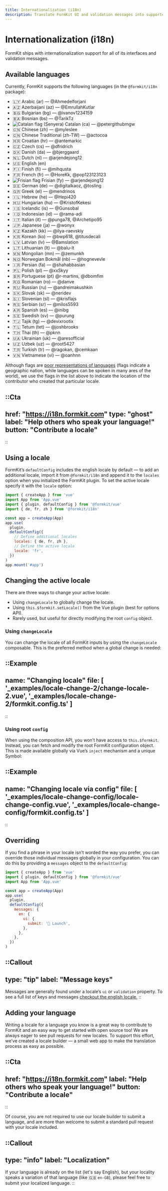 ```yaml
---
title: Internationalization (i18n)
description: Translate FormKit UI and validation messages into supported languages — or provide your own.
---
```


# Internationalization (i18n)

FormKit ships with internationalization support for all of its interfaces and validation messages.

## Available languages

Currently, FormKit supports the following languages (in the `@formkit/i18n` package):

<columns :max-columns="2">

- <span class="text-sm">🇱🇾 Arabic (ar) — <span class="text-xs">@Ahmedelforjani</span></span>
- <span class="text-sm">🇦🇿 Azerbaijani (az) — <span class="text-xs">@EmrullahKutlar</span></span>
- <span class="text-sm">🇧🇬 Bulgarian (bg) — <span class="text-xs">@ivanov1234159</span></span>
- <span class="text-sm">🇧🇦 Bosnian (bs) — <span class="text-xs">@TarikTz</span></span>
- <span class="text-sm"><img src="/img/catalan.png" alt="Catalan flag (Senyera)" class="inline w-[1em] mr-1"> Catalan (ca) — @petergithubmgw</span>
- <span class="text-sm">🇨🇳 Chinese (zh) — <span class="text-xs">@myleslee</span></span>
- <span class="text-sm">🇨🇳 Chinese Traditional (zh-TW) — <span class="text-xs">@actocoa</span></span>
- <span class="text-sm">🇭🇷 Croatian (hr) — <span class="text-xs">@antemarkic</span></span>
- <span class="text-sm">🇨🇿 Czech (cs) — <span class="text-xs">@dfridrich</span></span>
- <span class="text-sm">🇩🇰 Danish (da) — <span class="text-xs">@bjerggaard</span></span>
- <span class="text-sm">🇳🇱 Dutch (nl) — <span class="text-xs">@arjendejong12</span></span>
- <span class="text-sm">🇺🇸 English (en)</span>
- <span class="text-sm">🇫🇮 Finish (fi) — <span class="text-xs">@mihqusta</span></span>
- <span class="text-sm">🇫🇷 French (fr) — <span class="text-xs">@HoreKk, @pop123123123</span></span>
- <span class="text-sm"><img src="/img/frisian_flag.svg" alt="Frisian flag" class="inline w-[1em] mr-1"> Frisian (fy) — <span class="text-xs"></span>@arjendejong12</span>
- <span class="text-sm">🇩🇪 German (de) — <span class="text-xs">@digitalkaoz, @tosling</span></span>
- <span class="text-sm">🇬🇷 Greek (el) — <span class="text-xs">@mendrinos</span></span>
- <span class="text-sm">🇮🇱 Hebrew (he) — <span class="text-xs">@Hepi420</span></span>
- <span class="text-sm">🇭🇺 Hungarian (hu) — <span class="text-xs">@KristofKekesi</span></span>
- <span class="text-sm">🇮🇸 Icelandic (is) — <span class="text-xs">@Gunsobal</span></span>
- <span class="text-sm">🇮🇩 Indonesian (id) — <span class="text-xs">@rama-adi</span></span>
- <span class="text-sm">🇮🇹 Italian (it) — <span class="text-xs">@punga78, @Archetipo95</span></span>
- <span class="text-sm">🇯🇵 Japanese (ja) — <span class="text-xs">@wonyx</span></span>
- <span class="text-sm">🇰🇿 Kazakh (kk) — <span class="text-xs">@ilya-raevskiy</span></span>
- <span class="text-sm">🇰🇷 Korean (ko) — <span class="text-xs">@bwp618, @titusdecali</span></span>
- <span class="text-sm">🇱🇻 Latvian (lv) — <span class="text-xs">@Bamslation </span></span>
- <span class="text-sm">🇱🇹 Lithuanian (lt) — <span class="text-xs">@balu-lt </span></span>
- <span class="text-sm">🇲🇳 Mongolian (mn) — <span class="text-xs">@zemunkh</span></span>
- <span class="text-sm">🇳🇴 Norwegian Bokmål (nb) — <span class="text-xs">@hognevevle</span></span>
- <span class="text-sm">🇮🇷 Persian (fa) — <span class="text-xs">@shahabbasian</span></span>
- <span class="text-sm">🇵🇱 Polish (pl) — <span class="text-xs">@xxSkyy</span></span>
- <span class="text-sm">🇧🇷 Portuguese (pt) @r-martins, @dbomfim</span>
- <span class="text-sm">🇷🇴 Romanian (ro) — <span class="text-xs">@danve</span></span>
- <span class="text-sm">🇷🇺 Russian (ru) — <span class="text-xs">@andreimakushkin</span></span>
- <span class="text-sm">🇸🇰 Slovak (sk) — <span class="text-xs">@neridev</span></span>
- <span class="text-sm">🇸🇮 Slovenian (sl) — <span class="text-xs">@krisflajs</span></span>
- <span class="text-sm">🇷🇸 Serbian (sr) — <span class="text-xs">@milos5593</span></span>
- <span class="text-sm">🇦🇷 Spanish (es) — <span class="text-xs">@inibg</span></span>
- <span class="text-sm">🇸🇪 Swedish (sv) — <span class="text-xs">@purung</span></span>
- <span class="text-sm">🇹🇯 Tajik (tg) — <span class="text-xs">@devixrootix</span></span>
- <span class="text-sm">🇹🇱 Tetum (tet) — <span class="text-xs">@joshbrooks</span></span>
- <span class="text-sm">🇹🇭 Thai (th) — <span class="text-xs">@pknn</span></span>
- <span class="text-sm">🇺🇦 Ukrainian (uk) — <span class="text-xs">@aresofficial</span></span>
- <span class="text-sm">🇺🇿 Uzbek (uz) — <span class="text-xs">@root5427</span></span>
- <span class="text-sm">🇹🇷 Turkish (tr) — <span class="text-xs">@ragokan, @cemkaan</span></span>
- <span class="text-sm">🇻🇳 Vietnamese (vi) — <span class="text-xs">@oanhnn</span></span>

</columns>

Although flags are <a href="http://www.flagsarenotlanguages.com/blog/why-flags-do-not-represent-language/">poor representations of languages</a> (flags indicate a geographic nation, while languages can be spoken in many ares of the world), we use the flags in the list above to indicate the location of the contributor who created that particular locale.

::Cta
--- 
href: "https://i18n.formkit.com" 
type: "ghost" 
label: "Help others who speak your language!" 
button: "Contribute a locale"
---
::

## Using a locale

FormKit’s `defaultConfig` includes the english locale by default — to add an additional locale, import it from `@formkit/i18n` and append it to the `locales` option when you initialized the FormKit plugin. To set the active locale specify it with the `locale` option:

```js
import { createApp } from 'vue'
import App from 'App.vue'
import { plugin, defaultConfig } from '@formkit/vue'
import { de, fr, zh } from '@formkit/i18n'

const app = createApp(App)
app.use(
  plugin,
  defaultConfig({
    // Define additional locales
    locales: { de, fr, zh },
    // Define the active locale
    locale: 'fr',
  })
)
app.mount('#app')
```

## Changing the active locale

There are three ways to change your active locale:

- Using `changeLocale` to globally change the locale.
- Using `this.$formkit.setLocale()` from the Vue plugin (best for options API).
- Rarely used, but useful for directly modifying the root `config` object.

### Using `changeLocale`

You can change the locale of all FormKit inputs by using the `changeLocale` composable. This is the preferred method when a global change is needed:

::Example
---
  name: "Changing locale"
  file: [
    '_examples/locale-change-2/change-locale-2.vue',
    '_examples/locale-change-2/formkit.config.ts'
  ]
---
::

### Using root `config`

When using the composition API, you won’t have access to `this.$formkit`. Instead, you can fetch and modify the root FormKit configuration object. This is made available globally via Vue’s `inject` mechanism and a unique Symbol:

::Example
---
  name: "Changing locale via config"
  file: [
    '_examples/locale-change-config/locale-change-config.vue',
    '_examples/locale-change-config/formkit.config.ts'
  ]
---
::

## Overriding

If you find a phrase in your locale isn’t worded the way you prefer, you can override those individual messages globally in your configuration. You can do this by providing a `messages` object to the `defaultConfig`:

```js
import { createApp } from 'vue'
import { plugin, defaultConfig } from '@formkit/vue'
import App from 'App.vue'

const app = createApp(App)
app.use(
  plugin,
  defaultConfig({
    messages: {
      en: {
        ui: {
          submit: '🚀 Launch',
        },
      },
    },
  })
)
```

::Callout
---
type: "tip"
label: "Message keys"
---
Messages are generally found under a locale’s <code>ui</code> or <code>validation</code> property. To see a full list of keys and messages <a href="https://github.com/formkit/formkit/blob/master/packages/i18n/src/locales/en.ts">checkout the english locale.</a>
::

## Adding your language

Writing a locale for a language you know is a great way to contribute to FormKit and an easy way to get started with open source too! We are always eager to see pull requests for new locales. To support this effort, we’ve created a locale builder — a small web app to make the translation process as easy as possible.

::Cta
--- 
href: "https://i18n.formkit.com"
label: "Help others who speak your language!" 
button: "Contribute a locale"
---
::

Of course, you are not required to use our locale builder to submit a language, and are more than welcome to submit a standard pull request with your locale included.

::Callout
---
type: "info"
label: "Localization"
---
If your language is already on the list (let's say English), but your locality speaks a variation of that language (like 🇬🇧 <code>en-GB</code>), please feel free to submit your localized language.
::
